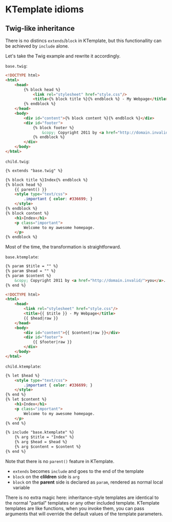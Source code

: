 # KTemplate idioms

## Twig-like inheritance

There is no distincs `extends`/`block` in KTemplate, but this functionallity can be achieved by `include` alone.

Let's take the Twig example and rewrite it accordingly.

`base.twig`:

```html
<!DOCTYPE html>
<html>
    <head>
        {% block head %}
            <link rel="stylesheet" href="style.css"/>
            <title>{% block title %}{% endblock %} - My Webpage</title>
        {% endblock %}
    </head>
    <body>
        <div id="content">{% block content %}{% endblock %}</div>
        <div id="footer">
            {% block footer %}
                &copy; Copyright 2011 by <a href="http://domain.invalid/">you</a>.
            {% endblock %}
        </div>
    </body>
</html>
```

`child.twig`:

```html
{% extends "base.twig" %}

{% block title %}Index{% endblock %}
{% block head %}
    {{ parent() }}
    <style type="text/css">
        .important { color: #336699; }
    </style>
{% endblock %}
{% block content %}
    <h1>Index</h1>
    <p class="important">
        Welcome to my awesome homepage.
    </p>
{% endblock %}
```

Most of the time, the transformation is straightforward.

`base.ktemplate`:

```html
{% param $title = "" %}
{% param $head = "" %}
{% param $content %}
    &copy; Copyright 2011 by <a href="http://domain.invalid/">you</a>.
{% end %}

<!DOCTYPE html>
<html>
    <head>
        <link rel="stylesheet" href="style.css"/>
        <title>{{ $title }} - My Webpage</title>
        {{ $head|raw }}
    </head>
    <body>
        <div id="content">{{ $content|raw }}</div>
        <div id="footer">
            {{ $footer|raw }}
        </div>
    </body>
</html>
```

`child.ktemplate`:

```html
{% let $head %}
    <style type="text/css">
        .important { color: #336699; }
    </style>
{% end %}
{% let $content %}
    <h1>Index</h1>
    <p class="important">
        Welcome to my awesome homepage.
    </p>
{% end %}

{% include "base.ktemplate" %}
    {% arg $title = "Index" %}
    {% arg $head = $head %}
    {% arg $content = $content %}
{% end %}
```

Note that there is no `parent()` feature in KTemplate.

* `extends` becomes `include` and goes to the end of the template
* `block` on the **clildren** side is `arg`
* `block` on the **parent** side is declared as `param`, rendered as normal local variable

There is no extra magic here: inheritance-style templates are identical to the normal "partial" templates or any other included template. KTemplate templates are like functions, when you invoke them, you can pass arguments that will override the default values of the template parameters.
